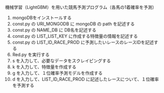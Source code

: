 機械学習（LightGBM）を用いた競馬予測プログラム（各馬の1着確率を予測）

1. mongoDBをインストールする
2. const.py の URI_MONGODB に mongoDB の path を記述する
3. const.py の NAME_DB に DB名を記述する
4. const.py の LIST_LIST_KEY に作成する特徴量の情報を記述する
5. const.py の LIST_ID_RACE_PROD に予測したいレースのレースIDを記述する
6. Red.py を実行する
7. s を入力して、必要なデータをスクレイピングする
8. k を入力して、特徴量を作成する
9. g を入力して、１位確率予測モデルを作成する
10. d を入力して、LIST_ID_RACE_PROD に記述したレースについて、１位確率を予測する
